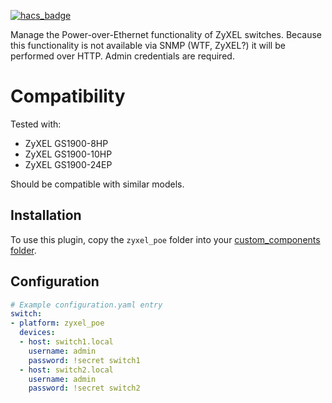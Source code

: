 [![hacs_badge](https://img.shields.io/badge/HACS-Default-41BDF5.svg?style=for-the-badge)](https://github.com/hacs/integration)


Manage the Power-over-Ethernet functionality of ZyXEL switches.
Because this functionality is not available via SNMP (WTF, ZyXEL?) it will be performed over HTTP. Admin credentials are required.

# Compatibility

Tested with: 

- ZyXEL GS1900-8HP
- ZyXEL GS1900-10HP
- ZyXEL GS1900-24EP

Should be compatible with similar models.

## Installation 

To use this plugin, copy the `zyxel_poe` folder into your [custom_components folder](https://developers.home-assistant.io/docs/en/creating_component_loading.html).

## Configuration 

```yaml
# Example configuration.yaml entry
switch:
- platform: zyxel_poe
  devices:
  - host: switch1.local
    username: admin
    password: !secret switch1
  - host: switch2.local
    username: admin
    password: !secret switch2
```
